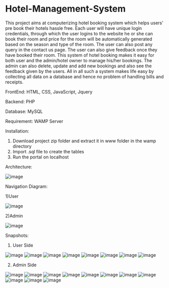 # Hotel-Management-System
This project aims at computerizing hotel booking system which helps users’ pre book their hotels hassle free. Each user will have unique login credentials, through which the user logins to the website he or she can book their room and price for the room will be automatically generated based on the season and type of the room. The user can also post any query in the contact us page. The user can also give feedback once they have booked their room. This system of hotel booking makes it easy for both user and the admin/hotel owner to manage his/her bookings. The admin can also delete, update and add new bookings and also see the feedback given by the users. All in all such a system makes life easy by collecting all data on a database and hence no problem of handling bills and receipts.

FrontEnd: HTML, CSS, JavaScript, Jquery

Backend: PHP

Database: MySQL

Requirement: WAMP Server

Installation:

1) Download project zip folder and extract it in www folder in the wamp directory
2) Import .sql file to create the tables
3) Run the portal on localhost

Architecture:

![image](https://user-images.githubusercontent.com/81173080/124615813-383cce80-de93-11eb-886a-b5d8d0531aa0.png)


Navigation Diagram:

1)User

![image](https://user-images.githubusercontent.com/81173080/124615866-3ffc7300-de93-11eb-9e5e-9916b94d6ce3.png)


2)Admin

![image](https://user-images.githubusercontent.com/81173080/124615908-47238100-de93-11eb-986a-dd417dc583c7.png)


Snapshots:

1) User Side 

![image](https://user-images.githubusercontent.com/81173080/124616145-76d28900-de93-11eb-8af9-b875a50b0932.png)
![image](https://user-images.githubusercontent.com/81173080/124616163-7a661000-de93-11eb-82b9-d388a2e4f7de.png)
![image](https://user-images.githubusercontent.com/81173080/124616184-7e922d80-de93-11eb-9961-d5c03a8c9431.png)
![image](https://user-images.githubusercontent.com/81173080/124616213-83ef7800-de93-11eb-9d0d-72d4050d0a4f.png)
![image](https://user-images.githubusercontent.com/81173080/124616241-881b9580-de93-11eb-89fd-acfb12e73a1b.png)
![image](https://user-images.githubusercontent.com/81173080/124616254-8d78e000-de93-11eb-97b0-5fe0fda3366d.png)
![image](https://user-images.githubusercontent.com/81173080/124616273-91a4fd80-de93-11eb-9b7e-ee9089455fa1.png)
![image](https://user-images.githubusercontent.com/81173080/124616291-95d11b00-de93-11eb-942a-5452692bf169.png)


2) Admin Side

![image](https://user-images.githubusercontent.com/81173080/124616365-a386a080-de93-11eb-8b5f-9be9256d26da.png)
![image](https://user-images.githubusercontent.com/81173080/124616383-a7b2be00-de93-11eb-9e61-5a96ecf1b14d.png)
![image](https://user-images.githubusercontent.com/81173080/124616406-ac777200-de93-11eb-911f-85e23ce9ee43.png)
![image](https://user-images.githubusercontent.com/81173080/124616440-b13c2600-de93-11eb-8fc0-dd01ca149a77.png)
![image](https://user-images.githubusercontent.com/81173080/124616456-b4cfad00-de93-11eb-90e2-71de1156bf26.png)
![image](https://user-images.githubusercontent.com/81173080/124616475-b8fbca80-de93-11eb-93c2-f5707fbc1489.png)
![image](https://user-images.githubusercontent.com/81173080/124616496-bef1ab80-de93-11eb-9945-ea314b00fd4e.png)
![image](https://user-images.githubusercontent.com/81173080/124616514-c31dc900-de93-11eb-8b63-21f0120ab67d.png)
![image](https://user-images.githubusercontent.com/81173080/124616533-c749e680-de93-11eb-8c7f-08d733f7a505.png)
![image](https://user-images.githubusercontent.com/81173080/124616543-cca73100-de93-11eb-8365-1b6790b2bb8c.png)
![image](https://user-images.githubusercontent.com/81173080/124616561-d0d34e80-de93-11eb-92c5-f621525aa98b.png)












